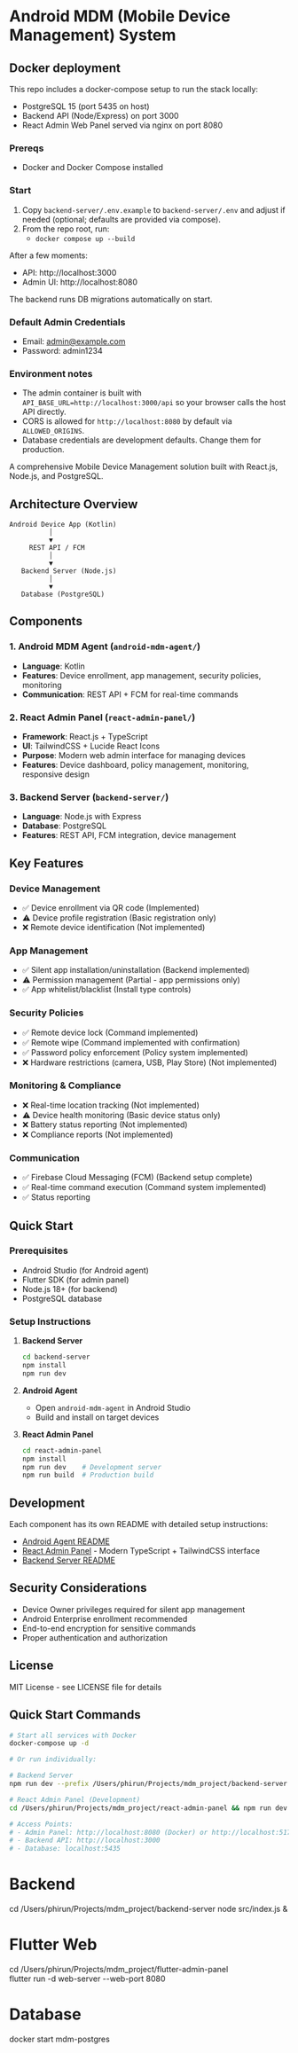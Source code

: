 # Android MDM (Mobile Device Management) System

## Docker deployment

This repo includes a docker-compose setup to run the stack locally:

- PostgreSQL 15 (port 5435 on host)
- Backend API (Node/Express) on port 3000
- React Admin Web Panel served via nginx on port 8080

### Prereqs
- Docker and Docker Compose installed

### Start
1. Copy `backend-server/.env.example` to `backend-server/.env` and adjust if needed (optional; defaults are provided via compose).
2. From the repo root, run:
   - `docker compose up --build`

After a few moments:
- API: http://localhost:3000
- Admin UI: http://localhost:8080

The backend runs DB migrations automatically on start.

### Default Admin Credentials
- Email: admin@example.com
- Password: admin1234

### Environment notes
- The admin container is built with `API_BASE_URL=http://localhost:3000/api` so your browser calls the host API directly.
- CORS is allowed for `http://localhost:8080` by default via `ALLOWED_ORIGINS`.
- Database credentials are development defaults. Change them for production.

A comprehensive Mobile Device Management solution built with React.js, Node.js, and PostgreSQL.

## Architecture Overview

```
Android Device App (Kotlin)
          │
          ▼
     REST API / FCM
          │
          ▼
   Backend Server (Node.js)
          │
          ▼
   Database (PostgreSQL)
```

## Components

### 1. Android MDM Agent (`android-mdm-agent/`)
- **Language**: Kotlin
- **Features**: Device enrollment, app management, security policies, monitoring
- **Communication**: REST API + FCM for real-time commands

### 2. React Admin Panel (`react-admin-panel/`)
- **Framework**: React.js + TypeScript
- **UI**: TailwindCSS + Lucide React Icons
- **Purpose**: Modern web admin interface for managing devices
- **Features**: Device dashboard, policy management, monitoring, responsive design

### 3. Backend Server (`backend-server/`)
- **Language**: Node.js with Express
- **Database**: PostgreSQL
- **Features**: REST API, FCM integration, device management

## Key Features

### Device Management
- ✅ Device enrollment via QR code (Implemented)
- ⚠️ Device profile registration (Basic registration only)
- ❌ Remote device identification (Not implemented)

### App Management
- ✅ Silent app installation/uninstallation (Backend implemented)
- ⚠️ Permission management (Partial - app permissions only)
- ✅ App whitelist/blacklist (Install type controls)

### Security Policies
- ✅ Remote device lock (Command implemented)
- ✅ Remote wipe (Command implemented with confirmation)
- ✅ Password policy enforcement (Policy system implemented)
- ❌ Hardware restrictions (camera, USB, Play Store) (Not implemented)

### Monitoring & Compliance
- ❌ Real-time location tracking (Not implemented)
- ⚠️ Device health monitoring (Basic device status only)
- ❌ Battery status reporting (Not implemented)
- ❌ Compliance reports (Not implemented)

### Communication
- ✅ Firebase Cloud Messaging (FCM) (Backend setup complete)
- ✅ Real-time command execution (Command system implemented)
- ✅ Status reporting

## Quick Start

### Prerequisites
- Android Studio (for Android agent)
- Flutter SDK (for admin panel)
- Node.js 18+ (for backend)
- PostgreSQL database

### Setup Instructions

1. **Backend Server**
   ```bash
   cd backend-server
   npm install
   npm run dev
   ```

2. **Android Agent**
   - Open `android-mdm-agent` in Android Studio
   - Build and install on target devices

3. **React Admin Panel**
   ```bash
   cd react-admin-panel
   npm install
   npm run dev    # Development server
   npm run build  # Production build
   ```

## Development

Each component has its own README with detailed setup instructions:
- [Android Agent README](./android-mdm-agent/README.md)
- [React Admin Panel](./react-admin-panel/) - Modern TypeScript + TailwindCSS interface
- [Backend Server README](./backend-server/README.md)

## Security Considerations

- Device Owner privileges required for silent app management
- Android Enterprise enrollment recommended
- End-to-end encryption for sensitive commands
- Proper authentication and authorization

## License

MIT License - see LICENSE file for details

## Quick Start Commands

```bash
# Start all services with Docker
docker-compose up -d

# Or run individually:

# Backend Server
npm run dev --prefix /Users/phirun/Projects/mdm_project/backend-server

# React Admin Panel (Development)
cd /Users/phirun/Projects/mdm_project/react-admin-panel && npm run dev

# Access Points:
# - Admin Panel: http://localhost:8080 (Docker) or http://localhost:5173 (Dev)
# - Backend API: http://localhost:3000
# - Database: localhost:5435
```

# Backend
cd /Users/phirun/Projects/mdm_project/backend-server
node src/index.js &

# Flutter Web
cd /Users/phirun/Projects/mdm_project/flutter-admin-panel  
flutter run -d web-server --web-port 8080

# Database
docker start mdm-postgres